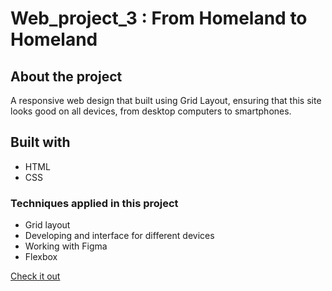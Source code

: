 # Web_project_3 : From Homeland to Homeland

## About the project

A responsive web design that built using Grid Layout, ensuring that this site looks good on all devices, from desktop computers to smartphones.

## Built with

- HTML
- CSS

### Techniques applied in this project

- Grid layout
- Developing and interface for different devices
- Working with Figma
- Flexbox

[Check it out](https://nitzanye.github.io/web_project_3/)
